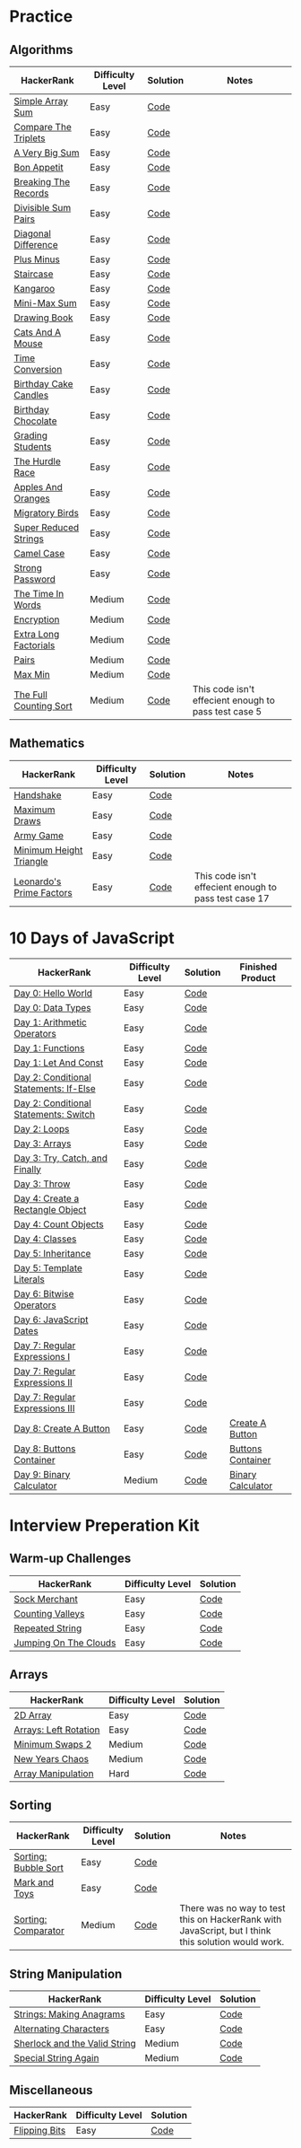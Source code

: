 # Practice
## Algorithms

HackerRank | Difficulty Level | Solution| Notes
----------|-------------------|---------|-------
[Simple Array Sum](https://www.hackerrank.com/challenges/simple-array-sum/problem)|Easy|[Code](https://github.com/a-ravitz/hacker-rank/blob/master/simple_array_sum.js)|
[Compare The Triplets](https://www.hackerrank.com/challenges/compare-the-triplets/problem)|Easy|[Code](https://github.com/a-ravitz/hacker-rank/blob/master/compare_the_triplets.js)|
[A Very Big Sum](https://www.hackerrank.com/challenges/a-very-big-sum/problem)|Easy|[Code](https://github.com/a-ravitz/hacker-rank/blob/master/a_very_big_sum.js)|
[Bon Appetit](https://www.hackerrank.com/challenges/bon-appetit/problem)|Easy|[Code](https://github.com/a-ravitz/hacker-rank/blob/master/bon_appetit.js)|
[Breaking The Records](https://www.hackerrank.com/challenges/breaking-best-and-worst-records/problem?h_r=internal-search)|Easy|[Code](https://github.com/a-ravitz/hacker-rank/blob/master/breaking_the_records.js)|
[Divisible Sum Pairs](https://www.hackerrank.com/challenges/divisible-sum-pairs/problem)|Easy|[Code](https://github.com/a-ravitz/hacker-rank/blob/master/divisable_sum_pairs.js)|
[Diagonal Difference](https://www.hackerrank.com/challenges/diagonal-difference/problem)|Easy|[Code](https://github.com/a-ravitz/hacker-rank/blob/master/diagonal_difference.js)|
[Plus Minus](https://www.hackerrank.com/challenges/plus-minus/problem)|Easy|[Code](https://github.com/a-ravitz/hacker-rank/blob/master/plusMinus.js)|
[Staircase](https://www.hackerrank.com/challenges/staircase/problem)|Easy|[Code](https://github.com/a-ravitz/hacker-rank/blob/master/staircase.js)|
[Kangaroo](https://www.hackerrank.com/challenges/kangaroo/problem)|Easy|[Code](https://github.com/a-ravitz/hacker-rank/blob/master/kangaroo.js)|
[Mini-Max Sum](https://www.hackerrank.com/challenges/mini-max-sum/problem)|Easy|[Code](https://github.com/a-ravitz/hacker-rank/blob/master/mini_max.js)|
[Drawing Book](https://www.hackerrank.com/challenges/drawing-book/problem)|Easy|[Code](https://github.com/a-ravitz/hacker-rank/blob/master/drawingBook.js)
[Cats And A Mouse](https://www.hackerrank.com/challenges/cats-and-a-mouse/problem)|Easy|[Code](https://github.com/a-ravitz/hacker-rank/blob/master/cats_and_a_mouse.js)|
[Time Conversion](https://www.hackerrank.com/challenges/time-conversion/problem)|Easy|[Code](https://github.com/a-ravitz/hacker-rank/blob/master/time_conversion.js)|
[Birthday Cake Candles](https://www.hackerrank.com/challenges/birthday-cake-candles/problem)|Easy|[Code](https://github.com/a-ravitz/hacker-rank/blob/master/birthday_cake_candles.js)|
[Birthday Chocolate](https://www.hackerrank.com/challenges/the-birthday-bar/problem)|Easy|[Code](https://github.com/a-ravitz/hacker-rank/blob/master/birthdayChocolate.js)|
[Grading Students](https://www.hackerrank.com/challenges/grading/problem) |Easy|[Code](https://github.com/a-ravitz/hacker-rank/blob/master/grading_students.js)|
[The Hurdle Race](https://www.hackerrank.com/challenges/the-hurdle-race/problem)|Easy|[Code](https://github.com/a-ravitz/hacker-rank/blob/master/the_hurdle_race.js)|
[Apples And Oranges](https://www.hackerrank.com/challenges/apple-and-orange/problem)|Easy|[Code](https://github.com/a-ravitz/hacker-rank/blob/master/apples_and_oranges.js)|
[Migratory Birds](https://www.hackerrank.com/challenges/migratory-birds/problem)|Easy|[Code](https://github.com/a-ravitz/hacker-rank/blob/master/migratory_birds.js)|
[Super Reduced Strings](https://www.hackerrank.com/challenges/reduced-string/problem)|Easy|[Code](https://github.com/a-ravitz/hacker-rank/blob/master/super_reduced_string.js)|
[Camel Case](https://www.hackerrank.com/challenges/camelcase/problem)|Easy|[Code](https://github.com/a-ravitz/hacker-rank/blob/master/camelCase.js)|
[Strong Password](https://www.hackerrank.com/challenges/strong-password/problem)|Easy|[Code](https://github.com/a-ravitz/hacker-rank/blob/master/strongPassword.js)|
[The Time In Words](https://www.hackerrank.com/challenges/the-time-in-words/problem)|Medium|[Code](https://github.com/a-ravitz/hacker-rank/blob/master/the_time_in_words.js)|
[Encryption](https://www.hackerrank.com/challenges/encryption/problem)|Medium|[Code](https://github.com/a-ravitz/hacker-rank/blob/master/encryption.js)|
[Extra Long Factorials](https://www.hackerrank.com/challenges/extra-long-factorials/problem)|Medium|[Code](https://github.com/a-ravitz/hacker-rank/blob/master/extra_long_factorials.js)|
[Pairs](https://www.hackerrank.com/challenges/pairs/problem)|Medium|[Code](https://github.com/a-ravitz/hacker-rank/blob/master/pairs.js)|
[Max Min](https://www.hackerrank.com/challenges/angry-children/problem)|Medium|[Code](https://github.com/a-ravitz/hacker-rank/blob/master/max_min.js)|
[The Full Counting Sort](https://www.hackerrank.com/challenges/countingsort4/problem?h_r=internal-search)|Medium|[Code](https://github.com/a-ravitz/hacker-rank/blob/master/countSort.js)|This code isn't effecient enough to pass test case 5

## Mathematics 
HackerRank | Difficulty Level | Solution | Notes 
----------|-------------------|----------|-------------
[Handshake](https://www.hackerrank.com/challenges/handshake/problem)|Easy|[Code](https://github.com/a-ravitz/hacker-rank/blob/master/handshakes.js)|
[Maximum Draws](https://www.hackerrank.com/challenges/maximum-draws/problem)|Easy|[Code](https://github.com/a-ravitz/hacker-rank/blob/master/maximum_draws.js)|
[Army Game](https://www.hackerrank.com/challenges/game-with-cells)|Easy|[Code](https://github.com/a-ravitz/hacker-rank/blob/master/army_game.js)|
[Minimum Height Triangle](https://www.hackerrank.com/challenges/lowest-triangle/problem)|Easy|[Code](https://github.com/a-ravitz/hacker-rank/blob/master/minimum_height_triangle.js)|
[Leonardo's Prime Factors](https://www.hackerrank.com/challenges/leonardo-and-prime/problem)|Easy|[Code](https://github.com/a-ravitz/hacker-rank/blob/master/leonardos_prime_factors.js)|This code isn't effecient enough to pass test case 17

# 10 Days of JavaScript

HackerRank | Difficulty Level | Solution | Finished Product
--------------|------------------|----------|-----------
[Day 0: Hello World](https://www.hackerrank.com/challenges/js10-hello-world/problem) |Easy| [Code](https://github.com/a-ravitz/hacker-rank/blob/master/10%20days%20of%20JavaScript/day_0_hello_world.js)|
[Day 0: Data Types](https://www.hackerrank.com/challenges/js10-data-types/problem)|Easy|[Code](https://github.com/a-ravitz/hacker-rank/blob/master/10%20days%20of%20JavaScript/day_0_data_types.js)|
[Day 1: Arithmetic Operators](https://www.hackerrank.com/challenges/js10-arithmetic-operators/problem)|Easy|[Code](https://github.com/a-ravitz/hacker-rank/blob/master/10%20days%20of%20JavaScript/day_1_arithmetic_operators.js)|
[Day 1: Functions](https://www.hackerrank.com/challenges/js10-function/problem)|Easy|[Code](https://github.com/a-ravitz/hacker-rank/blob/master/10%20days%20of%20JavaScript/day_1_functions.js)|
[Day 1: Let And Const](https://www.hackerrank.com/challenges/js10-let-and-const/problem)|Easy|[Code](https://github.com/a-ravitz/hacker-rank/blob/master/10%20days%20of%20JavaScript/day_1_let_and_const.js)|
[Day 2: Conditional Statements: If-Else](https://github.com/a-ravitz/hacker-rank/blob/master/10%20days%20of%20JavaScript/day_2_conditional_statements_if_else.js)|Easy|[Code](https://github.com/a-ravitz/hacker-rank/blob/master/10%20days%20of%20JavaScript/day_2_conditional_statements_if_else.js)|
[Day 2: Conditional Statements: Switch](https://www.hackerrank.com/challenges/js10-switch/problem)|Easy|[Code](https://github.com/a-ravitz/hacker-rank/blob/master/10%20days%20of%20JavaScript/day_2_conditional_statements_switch.js)|
[Day 2: Loops](https://www.hackerrank.com/challenges/js10-loops/problem)|Easy|[Code](https://github.com/a-ravitz/hacker-rank/blob/master/10%20days%20of%20JavaScript/day_2_loops.js)|
[Day 3: Arrays](https://www.hackerrank.com/challenges/js10-arrays/problem)|Easy|[Code](https://github.com/a-ravitz/hacker-rank/blob/master/10%20days%20of%20JavaScript/day_3_arrays.js)|
[Day 3: Try, Catch, and Finally](https://www.hackerrank.com/challenges/js10-try-catch-and-finally/problem)|Easy|[Code](https://github.com/a-ravitz/hacker-rank/blob/master/10%20days%20of%20JavaScript/day_3_try_catch_and_finally.js)|
[Day 3: Throw](https://www.hackerrank.com/challenges/js10-throw/problem)|Easy|[Code](https://github.com/a-ravitz/hacker-rank/blob/master/10%20days%20of%20JavaScript/day_3_throw.js)|
[Day 4: Create a Rectangle Object](https://www.hackerrank.com/challenges/js10-objects/problem)|Easy|[Code](https://github.com/a-ravitz/hacker-rank/blob/master/10%20days%20of%20JavaScript/day_4_create_a_rectangle_object.js)|
[Day 4: Count Objects](https://www.hackerrank.com/challenges/js10-count-objects/proble)|Easy|[Code](https://github.com/a-ravitz/hacker-rank/blob/master/10%20days%20of%20JavaScript/day_4_count_objects.js)|
[Day 4: Classes](https://www.hackerrank.com/challenges/js10-class/problem)|Easy|[Code](https://github.com/a-ravitz/hacker-rank/blob/master/10%20days%20of%20JavaScript/day_4_classes.js)|
[Day 5: Inheritance](https://www.hackerrank.com/challenges/js10-inheritance/problem)|Easy|[Code](https://github.com/a-ravitz/hacker-rank/blob/master/10%20days%20of%20JavaScript/day_5_inheritance.js)|
[Day 5: Template Literals](https://www.hackerrank.com/challenges/js10-template-literals/problem)|Easy|[Code](https://github.com/a-ravitz/hacker-rank/blob/master/10%20days%20of%20JavaScript/day_5_template_literals.js)|
[Day 6: Bitwise Operators](https://www.hackerrank.com/challenges/js10-bitwise/problem)|Easy|[Code](https://github.com/a-ravitz/hacker-rank/blob/master/10%20days%20of%20JavaScript/day_6_bitwise_operators.js)|
[Day 6: JavaScript Dates](https://www.hackerrank.com/challenges/js10-date/problem)|Easy|[Code](https://github.com/a-ravitz/hacker-rank/blob/master/10%20days%20of%20JavaScript/day_6_javascript_dates.js)|
[Day 7: Regular Expressions I](https://www.hackerrank.com/challenges/js10-regexp-1/problem)|Easy|[Code](https://github.com/a-ravitz/hacker-rank/blob/master/10%20days%20of%20JavaScript/day_7_regular_expressions_i.js)|
[Day 7: Regular Expressions II](https://www.hackerrank.com/challenges/js10-regexp-2/problem)|Easy|[Code](https://github.com/a-ravitz/hacker-rank/blob/master/10%20days%20of%20JavaScript/day_7_regular_expressions_ii.js)|
[Day 7: Regular Expressions III](https://www.hackerrank.com/challenges/js10-regexp-3/problem)|Easy|[Code](https://github.com/a-ravitz/hacker-rank/blob/master/10%20days%20of%20JavaScript/day_7_regular_expressions_iii.js)|
[Day 8: Create A Button](https://www.hackerrank.com/challenges/js10-create-a-button?hr_b=1)|Easy|[Code](https://github.com/a-ravitz/hacker-rank/tree/master/10%20days%20of%20JavaScript/day_8_create_a_button)|[Create A Button](https://a-ravitz.github.io/hacker-rank/10%20days%20of%20JavaScript/day_8_create_a_button/index.html)
[Day 8: Buttons Container](https://www.hackerrank.com/challenges/js10-buttons-container?hr_b=1)|Easy|[Code](https://github.com/a-ravitz/hacker-rank/tree/master/10%20days%20of%20JavaScript/day_8_buttons_container)|[Buttons Container](https://a-ravitz.github.io/hacker-rank/10%20days%20of%20JavaScript/day_8_buttons_container/index.html)
[Day 9: Binary Calculator](https://www.hackerrank.com/challenges/js10-binary-calculator?hr_b=1)|Medium|[Code](https://github.com/a-ravitz/hacker-rank/tree/master/10%20days%20of%20JavaScript/day_9_binary_calculator)|[Binary Calculator](https://a-ravitz.github.io/hacker-rank/10%20days%20of%20JavaScript/day_9_binary_calculator/index.html)

# Interview Preperation Kit
## Warm-up Challenges

HackerRank | Difficulty Level | Solution
----------|-------------------|----------
[Sock Merchant](https://www.hackerrank.com/challenges/sock-merchant/problem?h_l=interview&playlist_slugs%5B%5D=interview-preparation-kit&playlist_slugs%5B%5D=warmup) | Easy | [Code](https://github.com/a-ravitz/hacker-rank/blob/master/sockMerchant.js)
[Counting Valleys](https://www.hackerrank.com/challenges/counting-valleys/problem?h_l=interview&playlist_slugs%5B%5D=interview-preparation-kit&playlist_slugs%5B%5D=warmup) | Easy | [Code](https://github.com/a-ravitz/hacker-rank/blob/master/countingValleys.js)
[Repeated String](https://www.hackerrank.com/challenges/repeated-string/problem?h_l=interview&playlist_slugs%5B%5D=interview-preparation-kit&playlist_slugs%5B%5D=warmup) | Easy | [Code](https://github.com/a-ravitz/hacker-rank/blob/master/repeated_string.js)
[Jumping On The Clouds](https://www.hackerrank.com/challenges/jumping-on-the-clouds/problem?h_l=interview&playlist_slugs%5B%5D=interview-preparation-kit&playlist_slugs%5B%5D=warmup) | Easy | [Code](https://github.com/a-ravitz/hacker-rank/blob/master/jumping_on_the_clouds.js)

## Arrays

HackerRank | Difficulty Level | Solution
----------|-------------------|----------
[2D Array](https://www.hackerrank.com/challenges/2d-array/problem?h_l=interview&playlist_slugs%5B%5D=interview-preparation-kit&playlist_slugs%5B%5D=arrays)|Easy|[Code](https://github.com/a-ravitz/hacker-rank/blob/master/2dArray.js)
[Arrays: Left Rotation](https://www.hackerrank.com/challenges/ctci-array-left-rotation/problem?h_l=interview&playlist_slugs%5B%5D=interview-preparation-kit&playlist_slugs%5B%5D=arrays)|Easy|[Code](https://github.com/a-ravitz/hacker-rank/blob/master/left_rotation.js)
[Minimum Swaps 2](https://www.hackerrank.com/challenges/minimum-swaps-2/problem?h_l=interview&playlist_slugs%5B%5D=interview-preparation-kit&playlist_slugs%5B%5D=arrays)|Medium|[Code](https://github.com/a-ravitz/hacker-rank/blob/master/minimum_swaps.js)
[New Years Chaos](https://www.hackerrank.com/challenges/new-year-chaos/problem?h_l=interview&playlist_slugs%5B%5D=interview-preparation-kit&playlist_slugs%5B%5D=arrays)|Medium|[Code](https://github.com/a-ravitz/hacker-rank/blob/master/new_year_chaos.js)
[Array Manipulation](https://www.hackerrank.com/challenges/crush/problem?h_l=interview&playlist_slugs%5B%5D=interview-preparation-kit&playlist_slugs%5B%5D=arrays)|Hard|[Code](https://github.com/a-ravitz/hacker-rank/blob/master/array_manipulation.js)

## Sorting

HackerRank | Difficulty Level | Solution|Notes
----------|-------------------|----------|---------
[Sorting: Bubble Sort](https://www.hackerrank.com/challenges/ctci-bubble-sort/problem?h_l=interview&playlist_slugs%5B%5D=interview-preparation-kit&playlist_slugs%5B%5D=sorting)|Easy|[Code](https://www.hackerrank.com/challenges/ctci-bubble-sort/problem?h_l=interview&playlist_slugs%5B%5D=interview-preparation-kit&playlist_slugs%5B%5D=sorting)|
[Mark and Toys](https://www.hackerrank.com/challenges/mark-and-toys/problem?h_l=interview&playlist_slugs%5B%5D=interview-preparation-kit&playlist_slugs%5B%5D=sorting)|Easy|[Code](https://github.com/a-ravitz/hacker-rank/blob/master/mark_and_toys.js)|
[Sorting: Comparator](https://www.hackerrank.com/challenges/ctci-comparator-sorting/problem?h_l=interview&playlist_slugs%5B%5D=interview-preparation-kit&playlist_slugs%5B%5D=sorting)|Medium|[Code](https://github.com/a-ravitz/hacker-rank/blob/master/sorting_comparator.js)|There was no way to test this on HackerRank with JavaScript, but I think this solution would work. 

## String Manipulation 

HackerRank | Difficulty Level | Solution
----------|-------------------|----------
[Strings: Making Anagrams](https://www.hackerrank.com/challenges/ctci-making-anagrams/problem?h_l=interview&playlist_slugs%5B%5D=interview-preparation-kit&playlist_slugs%5B%5D=strings)|Easy|[Code](https://github.com/a-ravitz/hacker-rank/blob/master/making_anagrams.js)
[Alternating Characters](https://www.hackerrank.com/interview/interview-preparation-kit/strings/challenges)|Easy|[Code](https://github.com/a-ravitz/hacker-rank/blob/master/alternating_characters.js)
[Sherlock and the Valid String](https://www.hackerrank.com/challenges/sherlock-and-valid-string/problem?h_l=interview&playlist_slugs%5B%5D=interview-preparation-kit&playlist_slugs%5B%5D=strings)|Medium|[Code](https://github.com/a-ravitz/hacker-rank/blob/master/sherlock_and_the_valid_string.js)
[Special String Again](https://www.hackerrank.com/challenges/special-palindrome-again/problem?h_l=interview&playlist_slugs%5B%5D=interview-preparation-kit&playlist_slugs%5B%5D=strings)|Medium|[Code](https://github.com/a-ravitz/hacker-rank/blob/master/special_string_again.js)

## Miscellaneous

HackerRank | Difficulty Level | Solution
----------|-------------------|----------
[Flipping Bits](https://www.hackerrank.com/challenges/flipping-bits/problem?h_l=interview&playlist_slugs%5B%5D=interview-preparation-kit&playlist_slugs%5B%5D=miscellaneous)|Easy|[Code](https://github.com/a-ravitz/hacker-rank/blob/master/flipping_bits.js)

